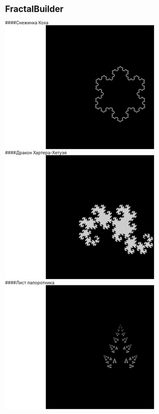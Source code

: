 # FractalBuilder
####Снежинка Коха
![Снежинка Коха](https://github.com/bitternectar/FractalBuilder/blob/master/FractalBuilder_2/img/snowflake.png)
####Дракон Хартера-Хетуэя
![Дракон Хартера-Хетуэя](https://github.com/bitternectar/FractalBuilder/blob/master/FractalBuilder_2/img/dragon.png)
####Лист папоротника
![Лист папоротника](https://github.com/bitternectar/FractalBuilder/blob/master/FractalBuilder_2/img/fernleaf.png)
